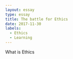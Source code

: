 ```yaml
---
layout: essay
type: essay
title: The battle for Ethics
date: 2017-11-30
labels:
  - Ethics
  - Learning
---
```



What is Ethics
